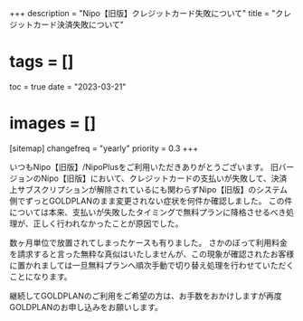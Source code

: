 +++
description = "Nipo【旧版】クレジットカード失敗について"
title = "クレジットカード決済失敗について"
# tags = []
toc = true
date = "2023-03-21"
# images = []
[sitemap]
  changefreq = "yearly"
  priority = 0.3
+++

いつもNipo【旧版】/NipoPlusをご利用いただきありがとうございます。
旧バージョンのNipo【旧版】において、クレジットカードの支払いが失敗して、決済上サブスクリプションが解除されているにも関わらずNipo【旧版】のシステム側でずっとGOLDPLANのまま変更されない症状を何件か確認しました。
この件については本来、支払いが失敗したタイミングで無料プランに降格させるべき処理が、正しく行われなかったことが原因でした。

数ヶ月単位で放置されてしまったケースも有りました。
さかのぼって利用料金を請求すると言った無粋な真似はいたしませんが、この現象が確認されたお客様に置かれましては一旦無料プランへ順次手動で切り替え処理を行わせていただくことになります。

継続してGOLDPLANのご利用をご希望の方は、お手数をおかけしますが再度GOLDPLANのお申し込みをお願いします。
